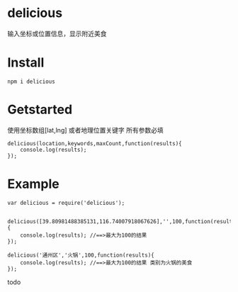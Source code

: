# delicious
输入坐标或位置信息，显示附近美食

# Install
    
    npm i delicious
    
# Getstarted

使用坐标数组[lat,lng]
或者地理位置关键字
所有参数必填


    delicious(location,keywords,maxCount,function(results){
        console.log(results);
    });
    
    
    
# Example

    var delicious = require('delicious');
    
    
    delicious([39.80981488385131,116.74007918067626],'',100,function(results){
        console.log(results); //==>最大为100的结果
    });

    delicious('通州区','火锅',100,function(results){
        console.log(results); //==>最大为100的结果 类别为火锅的美食
    });
    
    
todo
